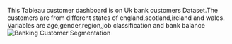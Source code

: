 This Tableau customer dashboard is on Uk bank customers Dataset.The customers are from different states of england,scotland,ireland and wales.
Variables are age,gender,region,job classification and bank balance
![Banking Customer Segmentation
](https://images.moneycontrol.com/static-mcnews/2021/06/Bank-representational-shutterstock-770x433.jpg)
